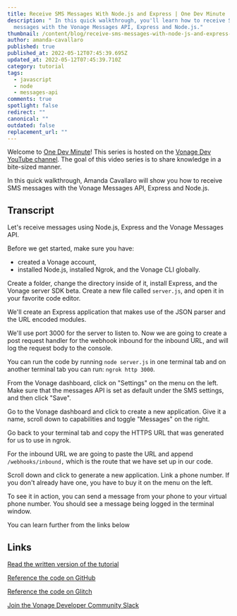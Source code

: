 ```yaml
---
title: Receive SMS Messages With Node.js and Express | One Dev Minute
description: " In this quick walkthrough, you'll learn how to receive SMS
  messages with the Vonage Messages API, Express and Node.js."
thumbnail: /content/blog/receive-sms-messages-with-node-js-and-express-one-dev-minute/receive-title.png
author: amanda-cavallaro
published: true
published_at: 2022-05-12T07:45:39.695Z
updated_at: 2022-05-12T07:45:39.710Z
category: tutorial
tags:
  - javascript
  - node
  - messages-api
comments: true
spotlight: false
redirect: ""
canonical: ""
outdated: false
replacement_url: ""
---
```

Welcome to [One Dev Minute](https://www.youtube.com/playlist?list=PLWYngsniPr_mwb65DDl3Kr6xeh6l7_pVY)! This series is hosted on the [Vonage Dev YouTube channel](https://www.youtube.com/vonagedev). The goal of this video series is to share knowledge in a bite-sized manner.

In this quick walkthrough, Amanda Cavallaro will show you how to receive SMS messages with the Vonage Messages API, Express and Node.js.

<youtube id="JmC4y2ycF6c"></youtube>

## Transcript

Let's receive messages using Node.js, Express and the Vonage Messages API.

Before we get started, make sure you have:

* created a Vonage account,
* installed Node.js, installed Ngrok, and the Vonage CLI globally.

Create a folder, change the directory inside of it, install Express, and the Vonage server SDK beta.
Create a new file called `server.js`, and open it in your favorite code editor.

We'll create an Express application that makes use of the JSON parser and the URL encoded modules. 

We'll use port 3000 for the server to listen to. Now we are going to create a post request handler for the webhook inbound for the inbound URL, and will log the request body to the console. 

You can run the code by running `node server.js` in one terminal tab and on another terminal tab you can run: `ngrok http 3000`. 

From the Vonage dashboard, click on "Settings" on the menu on the left. Make sure that the messages API is set as default under the SMS settings, and then click "Save". 

Go to the Vonage dashboard and click to create a new application. Give it a name, scroll down to capabilities and toggle "Messages" on the right. 

Go back to your terminal tab and copy the HTTPS URL that was generated for us to use in ngrok.

For the inbound URL we are going to paste the URL and append `/webhooks/inbound,` which is the route that we have set up in our code. 

Scroll down and click to generate a new application. Link a phone number. If you don't already have one, you have to buy it on the menu on the left.

To see it in action, you can send a message from your phone to your virtual phone number. You should see a message being logged in the terminal window.

You can learn further from the links below

## Links

[Read the written version of the tutorial](https://developer.vonage.com/blog/2019/09/16/how-to-send-and-receive-sms-messages-with-node-js-and-express-dr)

[Reference the code on GitHub](https://github.com/nexmo-community/nexmo-sms-autoresponder-node/)

[Reference the code on Glitch](https://glitch.com/edit/#!/whispering-rebel-ixia)

[Join the Vonage Developer Community Slack](https://developer.vonage.com/community/slack)